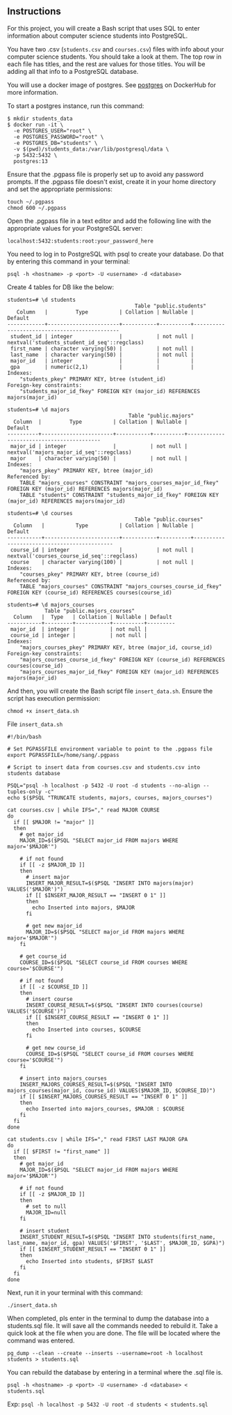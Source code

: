## Instructions
For this project, you will create a Bash script that uses SQL to enter information about computer science students into PostgreSQL.  

You have two .csv (`students.csv` and `courses.csv`) files with info about your computer science students. You should take a look at them. The top row in each file has titles, and the rest are values for those titles. You will be adding all that info to a PostgreSQL database.    

You will use a docker image of postgres. See [postgres](https://hub.docker.com/_/postgres) on DockerHub for more information.

To start a postgres instance, run this command:

```
$ mkdir students_data
$ docker run -it \
  -e POSTGRES_USER="root" \
  -e POSTGRES_PASSWORD="root" \
  -e POSTGRES_DB="students" \
  -v $(pwd)/students_data:/var/lib/postgresql/data \
  -p 5432:5432 \
  postgres:13
```

Ensure that the .pgpass file is properly set up to avoid any password prompts. If the .pgpass file doesn't exist, create it in your home directory and set the appropriate permissions:

```
touch ~/.pgpass
chmod 600 ~/.pgpass
```

Open the .pgpass file in a text editor and add the following line with the appropriate values for your PostgreSQL server:

```
localhost:5432:students:root:your_password_here
``` 

You need to log in to PostgreSQL with psql to create your database. Do that by entering this command in your terminal:

```
psql -h <hostname> -p <port> -U <username> -d <database>
```

Create 4 tables for DB like the below:

```
students=# \d students
                                         Table "public.students"
   Column   |         Type          | Collation | Nullable |                   Default                    
------------+-----------------------+-----------+----------+----------------------------------------------
 student_id | integer               |           | not null | nextval('students_student_id_seq'::regclass)
 first_name | character varying(50) |           | not null | 
 last_name  | character varying(50) |           | not null | 
 major_id   | integer               |           |          | 
 gpa        | numeric(2,1)          |           |          | 
Indexes:
    "students_pkey" PRIMARY KEY, btree (student_id)
Foreign-key constraints:
    "students_major_id_fkey" FOREIGN KEY (major_id) REFERENCES majors(major_id)
```

```
students=# \d majors
                                       Table "public.majors"
  Column  |         Type          | Collation | Nullable |                 Default                  
----------+-----------------------+-----------+----------+------------------------------------------
 major_id | integer               |           | not null | nextval('majors_major_id_seq'::regclass)
 major    | character varying(50) |           | not null | 
Indexes:
    "majors_pkey" PRIMARY KEY, btree (major_id)
Referenced by:
    TABLE "majors_courses" CONSTRAINT "majors_courses_major_id_fkey" FOREIGN KEY (major_id) REFERENCES majors(major_id)
    TABLE "students" CONSTRAINT "students_major_id_fkey" FOREIGN KEY (major_id) REFERENCES majors(major_id)
```

```
students=# \d courses
                                         Table "public.courses"
  Column   |          Type          | Collation | Nullable |                  Default                   
-----------+------------------------+-----------+----------+--------------------------------------------
 course_id | integer                |           | not null | nextval('courses_course_id_seq'::regclass)
 course    | character varying(100) |           | not null | 
Indexes:
    "courses_pkey" PRIMARY KEY, btree (course_id)
Referenced by:
    TABLE "majors_courses" CONSTRAINT "majors_courses_course_id_fkey" FOREIGN KEY (course_id) REFERENCES courses(course_id)
```

```
students=# \d majors_courses
            Table "public.majors_courses"
  Column   |  Type   | Collation | Nullable | Default 
-----------+---------+-----------+----------+---------
 major_id  | integer |           | not null | 
 course_id | integer |           | not null | 
Indexes:
    "majors_courses_pkey" PRIMARY KEY, btree (major_id, course_id)
Foreign-key constraints:
    "majors_courses_course_id_fkey" FOREIGN KEY (course_id) REFERENCES courses(course_id)
    "majors_courses_major_id_fkey" FOREIGN KEY (major_id) REFERENCES majors(major_id)
```

And then, you will create the Bash script file `insert_data.sh`. Ensure the script has execution permission: 

```
chmod +x insert_data.sh
```

File `insert_data.sh`  

```
#!/bin/bash

# Set PGPASSFILE environment variable to point to the .pgpass file
export PGPASSFILE=/home/sang/.pgpass

# Script to insert data from courses.csv and students.csv into students database

PSQL="psql -h localhost -p 5432 -U root -d students --no-align --tuples-only -c"
echo $($PSQL "TRUNCATE students, majors, courses, majors_courses")

cat courses.csv | while IFS="," read MAJOR COURSE
do
  if [[ $MAJOR != "major" ]]
  then
    # get major_id
    MAJOR_ID=$($PSQL "SELECT major_id FROM majors WHERE major='$MAJOR'")

    # if not found
    if [[ -z $MAJOR_ID ]]
    then
      # insert major
      INSERT_MAJOR_RESULT=$($PSQL "INSERT INTO majors(major) VALUES('$MAJOR')")
      if [[ $INSERT_MAJOR_RESULT == "INSERT 0 1" ]]
      then
        echo Inserted into majors, $MAJOR
      fi

      # get new major_id
      MAJOR_ID=$($PSQL "SELECT major_id FROM majors WHERE major='$MAJOR'")
    fi

    # get course_id
    COURSE_ID=$($PSQL "SELECT course_id FROM courses WHERE course='$COURSE'")

    # if not found
    if [[ -z $COURSE_ID ]]
    then
      # insert course
      INSERT_COURSE_RESULT=$($PSQL "INSERT INTO courses(course) VALUES('$COURSE')")
      if [[ $INSERT_COURSE_RESULT == "INSERT 0 1" ]]
      then
        echo Inserted into courses, $COURSE
      fi

      # get new course_id
      COURSE_ID=$($PSQL "SELECT course_id FROM courses WHERE course='$COURSE'")
    fi

    # insert into majors_courses
    INSERT_MAJORS_COURSES_RESULT=$($PSQL "INSERT INTO majors_courses(major_id, course_id) VALUES($MAJOR_ID, $COURSE_ID)")
    if [[ $INSERT_MAJORS_COURSES_RESULT == "INSERT 0 1" ]]
    then
      echo Inserted into majors_courses, $MAJOR : $COURSE
    fi
  fi
done

cat students.csv | while IFS="," read FIRST LAST MAJOR GPA
do
  if [[ $FIRST != "first_name" ]]
  then
    # get major_id
    MAJOR_ID=$($PSQL "SELECT major_id FROM majors WHERE major='$MAJOR'") 

    # if not found
    if [[ -z $MAJOR_ID ]]
    then
      # set to null
      MAJOR_ID=null
    fi

    # insert student
    INSERT_STUDENT_RESULT=$($PSQL "INSERT INTO students(first_name, last_name, major_id, gpa) VALUES('$FIRST', '$LAST', $MAJOR_ID, $GPA)")
    if [[ $INSERT_STUDENT_RESULT == "INSERT 0 1" ]]
    then
      echo Inserted into students, $FIRST $LAST
    fi
  fi
done
```

Next, run it in your terminal with this command:

```
./insert_data.sh
```

When completed, pls enter in the terminal to dump the database into a students.sql file. It will save all the commands needed to rebuild it. Take a quick look at the file when you are done. The file will be located where the command was entered.  

```
pg_dump --clean --create --inserts --username=root -h localhost students > students.sql
```  

You can rebuild the database by entering in a terminal where the .sql file is.  

```
psql -h <hostname> -p <port> -U <username> -d <database> < students.sql
```  

Exp: `psql -h localhost -p 5432 -U root -d students < students.sql`

